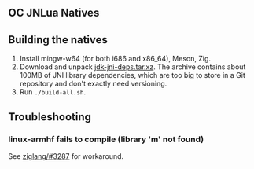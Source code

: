 ## OC JNLua Natives

## Building the natives

1. Install mingw-w64 (for both i686 and x86_64), Meson, Zig.
2. Download and unpack [jdk-jni-deps.tar.xz](https://asie.pl/files/jdk-jni-deps.tar.xz). The archive contains about 100MB of JNI library dependencies, which are too big to store in a Git repository and don't exactly need versioning.
3. Run `./build-all.sh`.

## Troubleshooting

### linux-armhf fails to compile (library 'm' not found)

See [ziglang/#3287](https://github.com/ziglang/zig/issues/3287#issuecomment-1038914646) for workaround.
